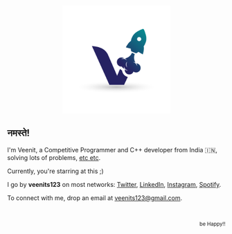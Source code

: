 <p align="center">
  <a href="https://veenits123.github.io/">
    <img src="veenit.png" alt="Veenit" height="250"/>
  </a>
</p>

## नमस्ते!

I'm Veenit, a Competitive Programmer and C++ developer from India :india:, solving lots of problems, [etc etc](https://github.com/Veenits123).

Currently, you're starring at this ;)

I go by **veenits123** on most networks: [Twitter](https://twitter.com/vee_nits123), [LinkedIn](https://linkedin.com/in/veenits123), [Instagram](https://www.instagram.com/vee_nits123), [Spotify](https://open.spotify.com/user/ovs6jeqqwthcd1wjcmvmv0cnl).

To connect with me, drop an email at veenits123@gmail.com.


<br>

<p align="right">
  <sup>be Happy!!</sup>
</p>
